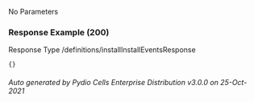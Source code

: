 






 
  


No Parameters



### Response Example (200)
Response Type /definitions/installInstallEventsResponse

```
{}
```




###### Auto generated by Pydio Cells Enterprise Distribution v3.0.0 on 25-Oct-2021
